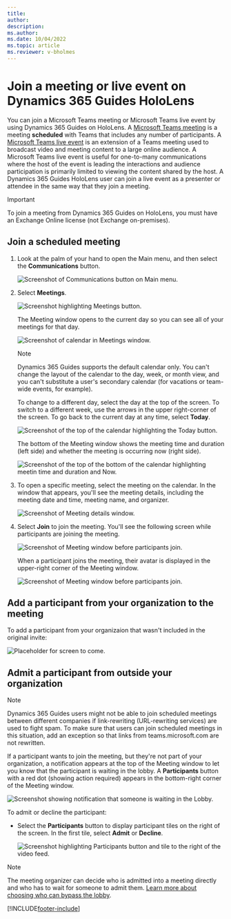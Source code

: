 ```yaml
---
title: 
author: 
description: 
ms.author: 
ms.date: 10/04/2022
ms.topic: article
ms.reviewer: v-bholmes
---
```


# Join a meeting or live event on Dynamics 365 Guides HoloLens

You can join a Microsoft Teams meeting or Microsoft Teams live event by using Dynamics 365 Guides on HoloLens. A [Microsoft Teams meeting](/microsoftteams/quick-start-meetings-live-events) is a meeting **scheduled** with Teams that includes any number of participants. A [Microsoft Teams live event](/microsoftteams/teams-live-events/what-are-teams-live-events) is an extension of a Teams meeting used to broadcast video and meeting content to a large online audience. A Microsoft Teams live event is useful for one-to-many communications where the host of the event is leading the interactions and audience participation is primarily limited to viewing the content shared by the host. A Dynamics 365 Guides HoloLens user can join a live event as a presenter or attendee in the same way that they join a meeting.

> [!IMPORTANT] 
> To join a meeting from Dynamics 365 Guides on HoloLens, you must have an Exchange Online license (not Exchange on-premises). 

## Join a scheduled meeting

1. Look at the palm of your hand to open the Main menu, and then select the **Communications** button.

    ![Screenshot of Communications button on Main menu.](media/calling-meetings-1.JPG "Screenshot of Communications button on Main menu")
    
2. Select **Meetings**.

    ![Screenshot highlighting Meetings button.](media/calling-meetings-2.JPG "Screenshot highlighting Meetings button")

    The Meeting window opens to the current day so you can see all of your meetings for that day. 

    ![Screenshot of calendar in Meetings window.](media/calling-meetings-3.JPG "Screenshot of calendar in Meetings window")

    > [!NOTE]
    > Dynamics 365 Guides supports the default calendar only. You can't change the layout of the calendar to the day, week, or month view, and you can't substitute a user's secondary calendar (for vacations or team-wide events, for example). 

    To change to a different day, select the day at the top of the screen. To switch to a different week, use the arrows in the upper right-corner of the screen. To go back to the current day at any time, select **Today**. 

    ![Screenshot of the top of the calendar highlighting the Today button.](media/calling-meetings-4.JPG "Screenshot of the top of the calendar highlighting the Today button")

    The bottom of the Meeting window shows the meeting time and duration (left side) and whether the meeting is occurring now (right side). 

   ![Screenshot of the top of the bottom of the calendar highlighting meetin time and duration and Now.](media/calling-meetings-5.JPG "Screenshot of the top of the bottom of the calendar highlighting meetin time and duration and Now")
    
3. To open a specific meeting, select the meeting on the calendar. In the window that appears, you'll see the meeting details, including the meeting date and time, meeting name, and organizer. 

    ![Screenshot of Meeting details window.](media/calling-meetings-6.JPG "Screenshot of Meeting details window")

4. Select **Join** to join the meeting. You'll see the following screen while participants are joining the meeting.
    
    ![Screenshot of Meeting window before participants join.](media/calling-meetings-7.JPG "Screenshot of Meeting window before participants join")

    When a participant joins the meeting, their avatar is displayed in the upper-right corner of the Meeting window. 

    ![Screenshot of Meeting window before participants join.](media/calling-meetings-8.JPG "Screenshot of Meeting window before participants join")
    
## Add a participant from your organization to the meeting

To add a participant from your organizaion that wasn't included in the original invite:

![Placeholder for screen to come.](media/calling-meetings-9.JPG "Placeholder for screen to come")

## Admit a participant from outside your organization

> [!NOTE]
> Dynamics 365 Guides users might not be able to join scheduled meetings between different companies if link-rewriting (URL-rewriting services) are used to fight spam. To make sure that users can join scheduled meetings in this situation, add an exception so that links from teams.microsoft.com are not rewritten. 
    
If a participant wants to join the meeting, but they're not part of your organization, a notification appears at the top of the Meeting window to let you know that the participant is waiting in the lobby. A **Participants** button with a red dot (showing action required) appears in the bottom-right corner of the Meeting window. 

![Screenshot showing notification that someone is waiting in the Lobby.](media/calling-meetings-10.JPG "Screenshot showing notification that someone is waiting in the lobby")
    
To admit or decline the participant:

- Select the **Participants** button to display participant tiles on the right of the screen. In the first tile, select **Admit** or **Decline**. 

    ![Screenshot highlighting Participants button and tile to the right of the video feed.](media/calling-meetings-11.JPG "Screenshot highlighting Participants button and tile to the right of the video feed")

> [!NOTE]
> The meeting organizer can decide who is admitted into a meeting directly and who has to wait for someone to admit them. [Learn more about choosing who can bypass the lobby](https://support.microsoft.com/en-us/office/change-participant-settings-for-a-teams-meeting-53261366-dbd5-45f9-aae9-a70e6354f88e). 

[!INCLUDE[footer-include](../includes/footer-banner.md)]
